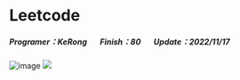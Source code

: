 # Leetcode
##### Programer：KeRong &nbsp;&nbsp;&nbsp;&nbsp;&nbsp;&nbsp;Finish：80 &nbsp;&nbsp;&nbsp;&nbsp;&nbsp;&nbsp;Update：2022/11/17
![image](https://user-images.githubusercontent.com/70834651/199207664-7abbb78d-59e6-40aa-9ebf-a9f640878612.png)
![](https://i.imgur.com/kApUvvh.gif)
